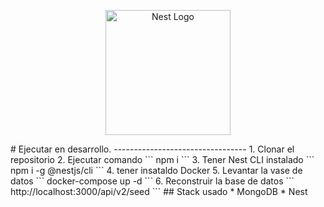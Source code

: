 <p align="center">
  <a href="http://nestjs.com/" target="blank"><img src="https://nestjs.com/img/logo-small.svg" width="200" alt="Nest Logo" /></a>
</p>
# Ejecutar en desarrollo.
---------------------------------
1. Clonar el repositorio
2. Ejecutar comando
```
npm i
```
3. Tener Nest CLI instalado
```
npm i -g @nestjs/cli
```
4. tener insataldo Docker
5. Levantar la vase de datos
```
docker-compose up -d
```
6. Reconstruir la base de datos
```
http://localhost:3000/api/v2/seed
```
## Stack usado
* MongoDB
* Nest
